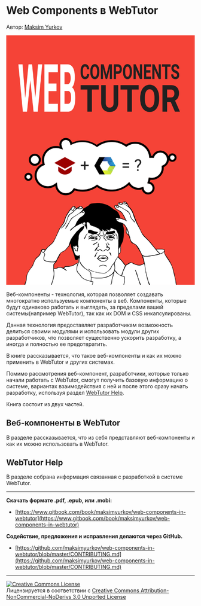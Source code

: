 # Web Components в WebTutor

Автор: [Maksim Yurkov](https://github.com/maksimyurkov) 
 
![](/assets/cover.jpg)

Веб-компоненты - технология, которая позволяет создавать многократно используемые компоненты в веб. Компоненты, которые будут одинаково работать и выглядеть, за пределами вашей системы\(например WebTutor\), так как их DOM и CSS инкапсулированы.

Данная технология предоставляет разработчикам возможность делиться своими модулями и использовать модули других разработчиков, что позволяет существенно ускорить разработку, а иногда и полностью ее предотвратить.

В книге рассказывается, что такое веб-компоненты и как их можно применить в WebTutor и других системах.

Помимо рассмотрения веб-компонент, разработчики, которые только начали работать с WebTutor, смогут получить базовую информацию о системе, вариантах взаимодействия с ней и после этого сразу начать разработку, используя раздел [WebTutor Help](/WebTutorHelp/README.md).

Книга состоит из двух частей.

## Веб-компоненты в WebTutor

В разделе рассказывается, что из себя представляют веб-компоненты и как их можно использовать в WebTutor.

## WebTutor Help

В разделе собрана информация связанная с разработкой в системе WebTutor.

***

**Скачать формате .pdf, .epub, или .mobi:**

* [https://www.gitbook.com/book/maksimyurkov/web-components-in-webtutor](https://www.gitbook.com/book/maksimyurkov/web-components-in-webtutor)

**Содействие, предложения и исправления делаются через GitHub.**

* [https://github.com/maksimyurkov/web-components-in-webtutor/blob/master/CONTRIBUTING.md](https://github.com/maksimyurkov/web-components-in-webtutor/blob/master/CONTRIBUTING.md)

***

<a rel="license" href="http://creativecommons.org/licenses/by-nc-nd/3.0/"><img alt="Creative Commons License" style="border-width:0" src="https://i.creativecommons.org/l/by-nc-nd/3.0/88x31.png" /></a><br />Лицензируется в соответствии с <a rel="license" href="http://creativecommons.org/licenses/by-nc-nd/3.0/">Creative Commons Attribution-NonCommercial-NoDerivs 3.0 Unported License</a>

